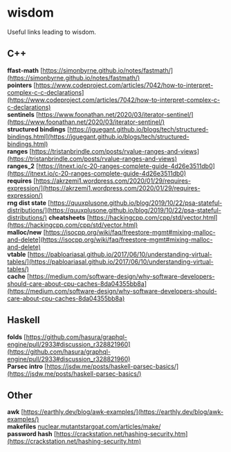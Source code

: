 # wisdom
Useful links leading to wisdom.


## C++
**ffast-math** [https://simonbyrne.github.io/notes/fastmath/](https://simonbyrne.github.io/notes/fastmath/)  
**pointers** [https://www.codeproject.com/articles/7042/how-to-interpret-complex-c-c-declarations](https://www.codeproject.com/articles/7042/how-to-interpret-complex-c-c-declarations)  
**sentinels** [https://www.foonathan.net/2020/03/iterator-sentinel/](https://www.foonathan.net/2020/03/iterator-sentinel/)  
**structured bindings** [https://jguegant.github.io/blogs/tech/structured-bindings.html](https://jguegant.github.io/blogs/tech/structured-bindings.html)  
**ranges** [https://tristanbrindle.com/posts/rvalue-ranges-and-views](https://tristanbrindle.com/posts/rvalue-ranges-and-views)  
**ranges_2** [https://itnext.io/c-20-ranges-complete-guide-4d26e3511db0](https://itnext.io/c-20-ranges-complete-guide-4d26e3511db0)  
**requires** [https://akrzemi1.wordpress.com/2020/01/29/requires-expression/](https://akrzemi1.wordpress.com/2020/01/29/requires-expression/)  
**rng dist state** [https://quuxplusone.github.io/blog/2019/10/22/psa-stateful-distributions/](https://quuxplusone.github.io/blog/2019/10/22/psa-stateful-distributions/) 
**cheatsheets** [https://hackingcpp.com/cpp/std/vector.html](https://hackingcpp.com/cpp/std/vector.html)  
**malloc/new** [https://isocpp.org/wiki/faq/freestore-mgmt#mixing-malloc-and-delete](https://isocpp.org/wiki/faq/freestore-mgmt#mixing-malloc-and-delete)  
**vtable** [https://pabloariasal.github.io/2017/06/10/understanding-virtual-tables/](https://pabloariasal.github.io/2017/06/10/understanding-virtual-tables/)  
**cache** [https://medium.com/software-design/why-software-developers-should-care-about-cpu-caches-8da04355bb8a](https://medium.com/software-design/why-software-developers-should-care-about-cpu-caches-8da04355bb8a)  

## Haskell
**folds** [https://github.com/hasura/graphql-engine/pull/2933#discussion_r328821960](https://github.com/hasura/graphql-engine/pull/2933#discussion_r328821960)  
**Parsec intro** [https://jsdw.me/posts/haskell-parsec-basics/](https://jsdw.me/posts/haskell-parsec-basics/)  

## Other
**awk** [https://earthly.dev/blog/awk-examples/](https://earthly.dev/blog/awk-examples/)  
**makefiles** [nuclear.mutantstargoat.com/articles/make/](nuclear.mutantstargoat.com/articles/make/)  
**password hash** [https://crackstation.net/hashing-security.htm](https://crackstation.net/hashing-security.htm)  

